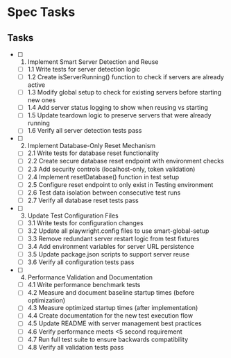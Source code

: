 # Spec Tasks

## Tasks

- [ ] 1. Implement Smart Server Detection and Reuse
  - [ ] 1.1 Write tests for server detection logic
  - [ ] 1.2 Create isServerRunning() function to check if servers are already active
  - [ ] 1.3 Modify global setup to check for existing servers before starting new ones
  - [ ] 1.4 Add server status logging to show when reusing vs starting
  - [ ] 1.5 Update teardown logic to preserve servers that were already running
  - [ ] 1.6 Verify all server detection tests pass

- [ ] 2. Implement Database-Only Reset Mechanism
  - [ ] 2.1 Write tests for database reset functionality
  - [ ] 2.2 Create secure database reset endpoint with environment checks
  - [ ] 2.3 Add security controls (localhost-only, token validation)
  - [ ] 2.4 Implement resetDatabase() function in test setup
  - [ ] 2.5 Configure reset endpoint to only exist in Testing environment
  - [ ] 2.6 Test data isolation between consecutive test runs
  - [ ] 2.7 Verify all database reset tests pass

- [ ] 3. Update Test Configuration Files
  - [ ] 3.1 Write tests for configuration changes
  - [ ] 3.2 Update all playwright.config files to use smart-global-setup
  - [ ] 3.3 Remove redundant server restart logic from test fixtures
  - [ ] 3.4 Add environment variables for server URL persistence
  - [ ] 3.5 Update package.json scripts to support server reuse
  - [ ] 3.6 Verify all configuration tests pass

- [ ] 4. Performance Validation and Documentation
  - [ ] 4.1 Write performance benchmark tests
  - [ ] 4.2 Measure and document baseline startup times (before optimization)
  - [ ] 4.3 Measure optimized startup times (after implementation)
  - [ ] 4.4 Create documentation for the new test execution flow
  - [ ] 4.5 Update README with server management best practices
  - [ ] 4.6 Verify performance meets <5 second requirement
  - [ ] 4.7 Run full test suite to ensure backwards compatibility
  - [ ] 4.8 Verify all validation tests pass